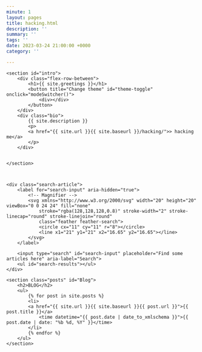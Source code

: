 ```yaml
---
minute: 1
layout: pages
title: hacking.html
description: ''
summary: ''
tags: ''
date: 2023-03-24 21:00:00 +0000
category: ''

---
```

    <section id="intro">
        <div class="flex-row-between">
            <h1>{{ site.greetings }}</h1>
            <button title="Change theme" id="theme-toggle" onclick="modeSwitcher()">
                <div></div>
            </button>
        </div>
        <div class="bio">
    	    {{ site.description }}
            <p>
    	    <a href="{{ site.url }}{{ site.baseurl }}/hacking/">> hacking me</a>
            </p>
        </div>
    
    
    </section>
    
    
    
    <div class="search-article">
        <label for="search-input" aria-hidden="true">
            <!-- Magnifier -->
            <svg xmlns="http://www.w3.org/2000/svg" width="20" height="20" viewBox="0 0 24 24" fill="none"
                stroke="rgba(128,128,128,0.8)" stroke-width="2" stroke-linecap="round" stroke-linejoin="round"
                class="feather feather-search">
                <circle cx="11" cy="11" r="8"></circle>
                <line x1="21" y1="21" x2="16.65" y2="16.65"></line>
            </svg>
        </label>
    
        <input type="search" id="search-input" placeholder="Find some articles here" aria-label="Search">
        <ul id="search-results"></ul>
    </div>
    
    <section class="posts" id="Blog">
        <h2>BLOG</h2>
        <ul>
            {% for post in site.posts %}
            <li>
    		<a href="{{ site.url }}{{ site.baseurl }}{{ post.url }}">{{ post.title }}</a>
                <time datetime="{{ post.date | date_to_xmlschema }}">{{ post.date | date: "%b %d, %Y" }}</time>
            </li>
            {% endfor %}
        </ul>
    </section>